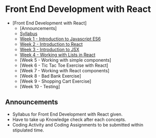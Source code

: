 # Front End Development with React

- [Front End Development with React]
  - [Announcements]
  - [Syllabus](./syllabus/Front%20end%20development%20with%20React.pdf)
  - [Week 1 - Introduction to Javascript ES6](./week_1/week_1.md)
  - [Week 2 - Introduction to React](./week_2/week_2.md)
  - [Week 3 - Introduction to JSX](./week_3/week3.md)
  - [Week 4 - Working with Lists in React](./week_4/week4.md)
  - [Week 5 - Working with simple components]
  - [Week 6 - Tic Tac Toe Exercise with React]
  - [Week 7 - Working with React components]
  - [Week 8 - Bad Bank Exercise]
  - [Week 9 - Shopping Cart Exercise]
  - [Week 10 - Testing]
 

## Announcements
- Syllabus for Front End Development with React given.
- Have to take up  Knowledge check after each concepts.
- Coding Activity and Coding Assignments to be submitted within stipulated time.



<!-- ## Pattern of the Test

| Section           | Questions    | Time    |
| ----------------- | ------------ | ------- |
| Programming Logic | 10 Questions | 15 Mins |
| Hands-On Coding   | 1 Question   | 15 Mins |
| Hands-On Coding   | 1 Questions  | 30 Mins | -->



